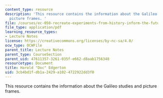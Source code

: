 ```yaml
---
content_type: resource
description: 'This resource contains the information about the Galileo studies and
  picture frames. '
file: /courses/ec-050-recreate-experiments-from-history-inform-the-future-from-the-past-galileo-january-iap-2010/3cb4bd1fdb1a2429a1024722922dd3f0_MITEC_050IAP10_lec01.pdf
file_type: application/pdf
learning_resource_types:
- Lecture Notes
license: https://creativecommons.org/licenses/by-nc-sa/4.0/
ocw_type: OCWFile
parent_title: Lecture Notes
parent_type: CourseSection
parent_uid: 47611357-3261-035f-e662-d8aab1756348
resourcetype: Document
title: Harold "Doc" Edgerton
uid: 3cb4bd1f-db1a-2429-a102-4722922dd3f0
---
```

This resource contains the information about the Galileo studies and picture frames. 